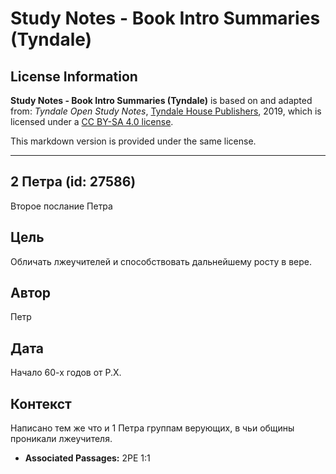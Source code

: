 # Study Notes - Book Intro Summaries (Tyndale)

## License Information

**Study Notes - Book Intro Summaries (Tyndale)** is based on and adapted from: _Tyndale Open Study Notes_, [Tyndale House Publishers](https://tyndaleopenresources.com/), 2019, which is licensed under a [CC BY-SA 4.0 license](https://creativecommons.org/licenses/by-sa/4.0/legalcode.en).

This markdown version is provided under the same license.



--------------------------------

## 2 Петра (id: 27586)

Второе послание Петра

Цель
----

Обличать лжеучителей и способствовать дальнейшему росту в вере.

Автор
-----

Петр

Дата
----

Начало 60\-х годов от Р.Х.

Контекст
--------

Написано тем же что и 1 Петра группам верующих, в чьи общины проникали лжеучителя.

* **Associated Passages:** 2PE 1:1

